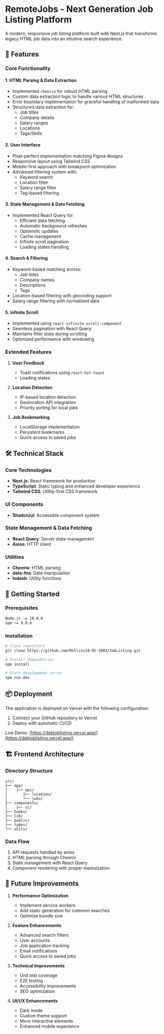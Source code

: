 # RemoteJobs - Next Generation Job Listing Platform

A modern, responsive job listing platform built with Next.js that transforms legacy HTML job data into an intuitive search experience.

## 🚀 Features

### Core Functionality

#### 1. HTML Parsing & Data Extraction
- Implemented `cheerio` for robust HTML parsing
- Custom data extraction logic to handle various HTML structures
- Error boundary implementation for graceful handling of malformed data
- Structured data extraction for:
  - Job titles
  - Company details
  - Salary ranges
  - Locations
  - Tags/Skills

#### 2. User Interface
- Pixel-perfect implementation matching Figma designs
- Responsive layout using Tailwind CSS
- Mobile-first approach with breakpoint optimization
- Advanced filtering system with:
  - Keyword search
  - Location filter
  - Salary range filter
  - Tag-based filtering

#### 3. State Management & Data Fetching
- Implemented React Query for:
  - Efficient data fetching
  - Automatic background refreshes
  - Optimistic updates
  - Cache management
  - Infinite scroll pagination
  - Loading states handling

#### 4. Search & Filtering
- Keyword-based matching across:
  - Job titles
  - Company names
  - Descriptions
  - Tags
- Location-based filtering with geocoding support
- Salary range filtering with normalized data

#### 5. Infinite Scroll
- Implemented using `react-infinite-scroll-component`
- Seamless pagination with React Query
- Maintains filter state during scrolling
- Optimized performance with windowing

### Extended Features

1. **User Feedback**
   - Toast notifications using `react-hot-toast`
   - Loading states

2. **Location Detection**
   - IP-based location detection
   - Geolocation API integration
   - Priority sorting for local jobs

3. **Job Bookmarking**
   - LocalStorage implementation
   - Persistent bookmarks
   - Quick access to saved jobs

## 🛠 Technical Stack

### Core Technologies
- **Next.js**: React framework for production
- **TypeScript**: Static typing and enhanced developer experience
- **Tailwind CSS**: Utility-first CSS framework

### UI Components
- **Shadcn/ui**: Accessible component system

### State Management & Data Fetching
- **React Query**: Server state management
- **Axios**: HTTP client

### Utilities
- **Cheerio**: HTML parsing
- **date-fns**: Date manipulation
- **lodash**: Utility functions

## 🚀 Getting Started

### Prerequisites
```bash
Node.js >= 18.0.0
npm >= 9.0.0
```

### Installation
```bash
# Clone repository
git clone https://github.com/Rollins19-05-2003/JobListing.git

# Install dependencies
npm install

# Start development server
npm run dev
```

## 📦 Deployment

The application is deployed on Vercel with the following configuration:

1. Connect your GitHub repository to Vercel
2. Deploy with automatic CI/CD

Live Demo: [https://debjoblisting.vercel.app/](https://debjoblisting.vercel.app/)

## 🏗 Frontend Architecture

### Directory Structure
```
src/
├── app/
│    ├── api/
│       ├── location/
│       └── jobs/
├── components/
│    ├── ui/
├── hooks/
├── lib/
├── public/
├── types/
└── utils/
```

### Data Flow
1. API requests handled by axios
2. HTML parsing through Cheerio
3. State management with React Query
4. Component rendering with proper memoization

## 🔮 Future Improvements
1. **Performance Optimization**
   - Implement service workers
   - Add static generation for common searches
   - Optimize bundle size

2. **Feature Enhancements**
   - Advanced search filters
   - User accounts
   - Job application tracking
   - Email notifications
   - Quick access to saved jobs

3. **Technical Improvements**
   - Unit test coverage
   - E2E testing
   - Accessibility improvements
   - SEO optimization

4. **UI/UX Enhancements**
   - Dark mode
   - Custom theme support
   - More interactive elements
   - Enhanced mobile experience